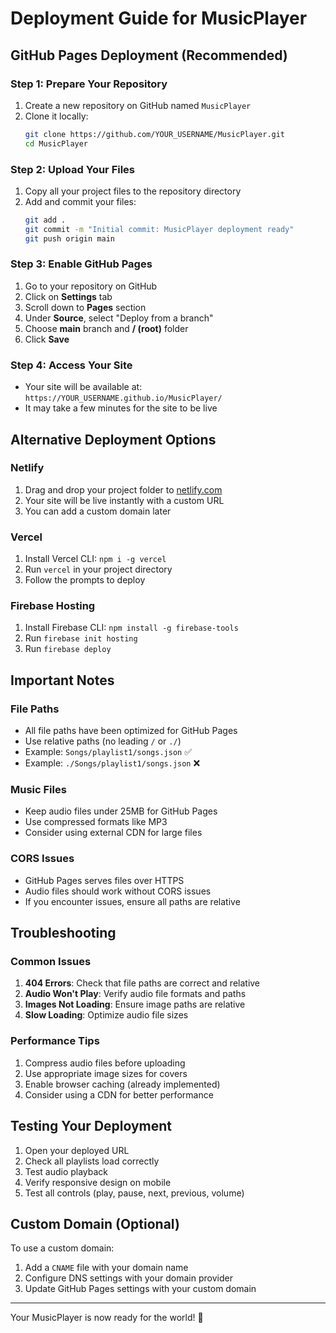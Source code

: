 # Deployment Guide for MusicPlayer

## GitHub Pages Deployment (Recommended)

### Step 1: Prepare Your Repository
1. Create a new repository on GitHub named `MusicPlayer`
2. Clone it locally:
   ```bash
   git clone https://github.com/YOUR_USERNAME/MusicPlayer.git
   cd MusicPlayer
   ```

### Step 2: Upload Your Files
1. Copy all your project files to the repository directory
2. Add and commit your files:
   ```bash
   git add .
   git commit -m "Initial commit: MusicPlayer deployment ready"
   git push origin main
   ```

### Step 3: Enable GitHub Pages
1. Go to your repository on GitHub
2. Click on **Settings** tab
3. Scroll down to **Pages** section
4. Under **Source**, select "Deploy from a branch"
5. Choose **main** branch and **/ (root)** folder
6. Click **Save**

### Step 4: Access Your Site
- Your site will be available at: `https://YOUR_USERNAME.github.io/MusicPlayer/`
- It may take a few minutes for the site to be live

## Alternative Deployment Options

### Netlify
1. Drag and drop your project folder to [netlify.com](https://netlify.com)
2. Your site will be live instantly with a custom URL
3. You can add a custom domain later

### Vercel
1. Install Vercel CLI: `npm i -g vercel`
2. Run `vercel` in your project directory
3. Follow the prompts to deploy

### Firebase Hosting
1. Install Firebase CLI: `npm install -g firebase-tools`
2. Run `firebase init hosting`
3. Run `firebase deploy`

## Important Notes

### File Paths
- All file paths have been optimized for GitHub Pages
- Use relative paths (no leading `/` or `./`)
- Example: `Songs/playlist1/songs.json` ✅
- Example: `./Songs/playlist1/songs.json` ❌

### Music Files
- Keep audio files under 25MB for GitHub Pages
- Use compressed formats like MP3
- Consider using external CDN for large files

### CORS Issues
- GitHub Pages serves files over HTTPS
- Audio files should work without CORS issues
- If you encounter issues, ensure all paths are relative

## Troubleshooting

### Common Issues

1. **404 Errors**: Check that file paths are correct and relative
2. **Audio Won't Play**: Verify audio file formats and paths
3. **Images Not Loading**: Ensure image paths are relative
4. **Slow Loading**: Optimize audio file sizes

### Performance Tips

1. Compress audio files before uploading
2. Use appropriate image sizes for covers
3. Enable browser caching (already implemented)
4. Consider using a CDN for better performance

## Testing Your Deployment

1. Open your deployed URL
2. Check all playlists load correctly
3. Test audio playback
4. Verify responsive design on mobile
5. Test all controls (play, pause, next, previous, volume)

## Custom Domain (Optional)

To use a custom domain:
1. Add a `CNAME` file with your domain name
2. Configure DNS settings with your domain provider
3. Update GitHub Pages settings with your custom domain

---

Your MusicPlayer is now ready for the world! 🎵
